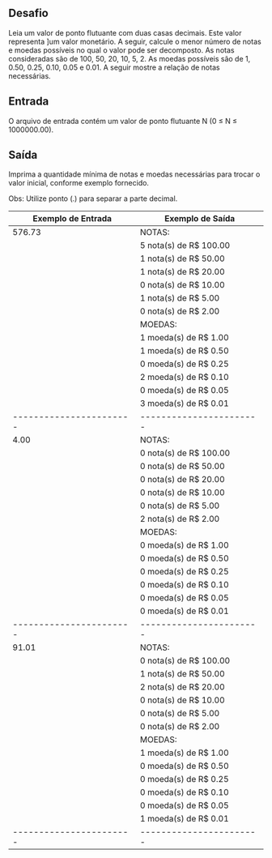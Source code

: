 ## Desafio

Leia um valor de ponto flutuante com duas casas decimais. Este valor representa
]um valor monetário. A seguir, calcule o menor número de notas e moedas
possíveis no qual o valor pode ser decomposto. As notas consideradas são de
100, 50, 20, 10, 5, 2. As moedas possíveis são de 1, 0.50, 0.25, 0.10, 0.05 e
0.01. A seguir mostre a relação de notas necessárias.

## Entrada

O arquivo de entrada contém um valor de ponto flutuante N (0 ≤ N ≤ 1000000.00).

## Saída

Imprima a quantidade mínima de notas e moedas necessárias para trocar o valor
inicial, conforme exemplo fornecido.

Obs: Utilize ponto (.) para separar a parte decimal.


| Exemplo de Entrada    | Exemplo de Saída      | 
|-----------------------|-----------------------|
|576.73                 | NOTAS:                |
|                       |5 nota(s) de R$ 100.00 |
|                       |1 nota(s) de R$ 50.00  |
|                       |1 nota(s) de R$ 20.00  |
|                       |0 nota(s) de R$ 10.00  |
|                       |1 nota(s) de R$ 5.00   |
|                       |0 nota(s) de R$ 2.00   |
|                       |MOEDAS:                |
|                       |1 moeda(s) de R$ 1.00  |
|                       |1 moeda(s) de R$ 0.50  |
|                       |0 moeda(s) de R$ 0.25  |
|                       |2 moeda(s) de R$ 0.10  |
|                       |0 moeda(s) de R$ 0.05  |
|                       |3 moeda(s) de R$ 0.01  |
|-----------------------|-----------------------|
|4.00                   | NOTAS:                |
|                       |0 nota(s) de R$ 100.00 |
|                       |0 nota(s) de R$ 50.00  |
|                       |0 nota(s) de R$ 20.00  |
|                       |0 nota(s) de R$ 10.00  |
|                       |0 nota(s) de R$ 5.00   |
|                       |2 nota(s) de R$ 2.00   |
|                       |MOEDAS:                |
|                       |0 moeda(s) de R$ 1.00  |
|                       |0 moeda(s) de R$ 0.50  |
|                       |0 moeda(s) de R$ 0.25  |
|                       |0 moeda(s) de R$ 0.10  |
|                       |0 moeda(s) de R$ 0.05  |
|                       |0 moeda(s) de R$ 0.01  |
|-----------------------|-----------------------|
|91.01                  | NOTAS:                |
|                       |0 nota(s) de R$ 100.00 |
|                       |1 nota(s) de R$ 50.00  |
|                       |2 nota(s) de R$ 20.00  |
|                       |0 nota(s) de R$ 10.00  |
|                       |0 nota(s) de R$ 5.00   |
|                       |0 nota(s) de R$ 2.00   |
|                       |MOEDAS:                |
|                       |1 moeda(s) de R$ 1.00  |
|                       |0 moeda(s) de R$ 0.50  |
|                       |0 moeda(s) de R$ 0.25  |
|                       |0 moeda(s) de R$ 0.10  |
|                       |0 moeda(s) de R$ 0.05  |
|                       |1 moeda(s) de R$ 0.01  |
|-----------------------|-----------------------|